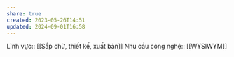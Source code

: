 ```yaml
---
share: true
created: 2023-05-26T14:51
updated: 2024-09-01T16:58
---
```

Lĩnh vực:: [[Sắp chữ, thiết kế, xuất bản]]
Nhu cầu công nghệ:: [[WYSIWYM]]